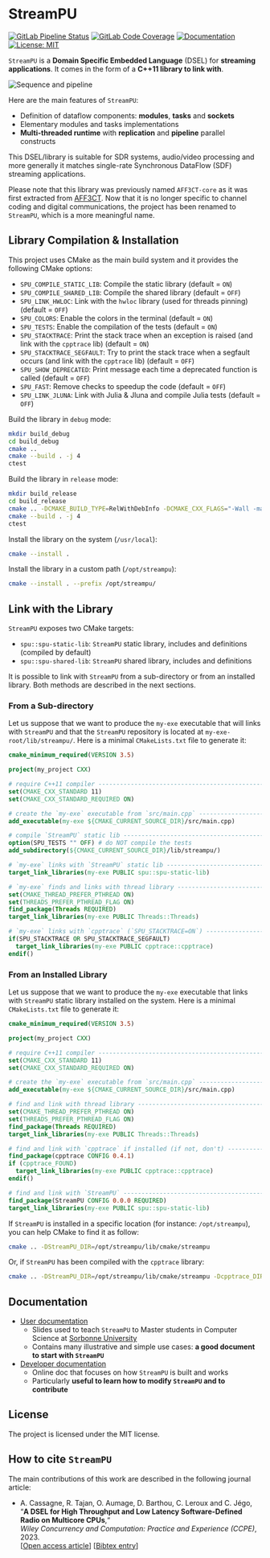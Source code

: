 # StreamPU

[![GitLab Pipeline Status](https://img.shields.io/gitlab/pipeline-status/aff3ct/streampu.svg?branch=develop)](https://gitlab.com/aff3ct/streampu/pipelines)
[![GitLab Code Coverage](https://img.shields.io/gitlab/pipeline-coverage/aff3ct/streampu?branch=develop)](https://aff3ct.gitlab.io/streampu/)
[![Documentation](https://img.shields.io/badge/doc-passing-green)](https://aff3ct.github.io/streampu/)
[![License: MIT](https://img.shields.io/github/license/aff3ct/streampu.svg)](./LICENSE)

`StreamPU` is a **Domain Specific Embedded Language** (DSEL) for **streaming 
applications**. It comes in the form of a **C++11 library to link with**.

![Sequence and pipeline](./docs/assets/sequence_to_pipeline.svg)

Here are the main features of `StreamPU`:
  - Definition of dataflow components: **modules**, **tasks** and **sockets**
  - Elementary modules and tasks implementations
  - **Multi-threaded runtime** with **replication** and **pipeline** parallel 
    constructs

This DSEL/library is suitable for SDR systems, audio/video processing and more 
generally it matches single-rate Synchronous DataFlow (SDF) streaming 
applications.

Please note that this library was previously named `AFF3CT-core` as it was first 
extracted from [AFF3CT](https://github.com/aff3ct/aff3ct). Now that it is no 
longer specific to channel coding and digital communications, the project has 
been renamed to `StreamPU`, which is a more meaningful name.

## Library Compilation & Installation

This project uses CMake as the main build system and it provides the following
CMake options:
- `SPU_COMPILE_STATIC_LIB`: Compile the static library (default = `ON`)
- `SPU_COMPILE_SHARED_LIB`: Compile the shared library (default = `OFF`)
- `SPU_LINK_HWLOC`: Link with the `hwloc` library (used for threads pinning) 
  (default = `OFF`)
- `SPU_COLORS`: Enable the colors in the terminal (default = `ON`)
- `SPU_TESTS`: Enable the compilation of the tests (default = `ON`)
- `SPU_STACKTRACE`: Print the stack trace when an exception is raised (and link 
  with the `cpptrace` lib) (default = `ON`)
- `SPU_STACKTRACE_SEGFAULT`: Try to print the stack trace when a segfault occurs 
  (and link with the `cpptrace` lib) (default = `OFF`)
- `SPU_SHOW_DEPRECATED`: Print message each time a deprecated function is called 
  (default = `OFF`)
- `SPU_FAST`: Remove checks to speedup the code (default = `OFF`)
- `SPU_LINK_JLUNA`: Link with Julia & Jluna and compile Julia tests 
  (default = `OFF`)

Build the library in `debug` mode:
```bash
mkdir build_debug
cd build_debug
cmake ..
cmake --build . -j 4
ctest
```

Build the library in `release` mode:
```bash
mkdir build_release
cd build_release
cmake .. -DCMAKE_BUILD_TYPE=RelWithDebInfo -DCMAKE_CXX_FLAGS="-Wall -march=native -funroll-loops"
cmake --build . -j 4
ctest
```

Install the library on the system (`/usr/local`):
```bash
cmake --install .
```

Install the library in a custom path (`/opt/streampu`):
```bash
cmake --install . --prefix /opt/streampu/
```

## Link with the Library

`StreamPU` exposes two CMake targets:
- `spu::spu-static-lib`: `StreamPU` static library, includes and definitions 
  (compiled by default)
- `spu::spu-shared-lib`: `StreamPU` shared library, includes and definitions

It is possible to link with `StreamPU` from a sub-directory or from an installed
library. Both methods are described in the next sections.

### From a Sub-directory

Let us suppose that we want to produce the `my-exe` executable that will links 
with `StreamPU` and that the `StreamPU` repository is located at 
`my-exe-root/lib/streampu/`. Here is a minimal `CMakeLists.txt` file to 
generate it:

```cmake
cmake_minimum_required(VERSION 3.5)

project(my_project CXX)

# require C++11 compiler ------------------------------------------------------
set(CMAKE_CXX_STANDARD 11)
set(CMAKE_CXX_STANDARD_REQUIRED ON)

# create the `my-exe` executable from `src/main.cpp` --------------------------
add_executable(my-exe ${CMAKE_CURRENT_SOURCE_DIR}/src/main.cpp)

# compile `StreamPU` static lib -----------------------------------------------
option(SPU_TESTS "" OFF) # do NOT compile the tests
add_subdirectory(${CMAKE_CURRENT_SOURCE_DIR}/lib/streampu/)

# `my-exe` links with `StreamPU` static lib -----------------------------------
target_link_libraries(my-exe PUBLIC spu::spu-static-lib)

# `my-exe` finds and links with thread library --------------------------------
set(CMAKE_THREAD_PREFER_PTHREAD ON)
set(THREADS_PREFER_PTHREAD_FLAG ON)
find_package(Threads REQUIRED)
target_link_libraries(my-exe PUBLIC Threads::Threads)

# `my-exe` links with `cpptrace` (`SPU_STACKTRACE=ON`) ------------------------
if(SPU_STACKTRACE OR SPU_STACKTRACE_SEGFAULT)
  target_link_libraries(my-exe PUBLIC cpptrace::cpptrace)
endif()
```

### From an Installed Library

Let us suppose that we want to produce the `my-exe` executable that links with 
`StreamPU` static library installed on the system. Here is a minimal 
`CMakeLists.txt` file to generate it:

```cmake
cmake_minimum_required(VERSION 3.5)

project(my_project CXX)

# require C++11 compiler ------------------------------------------------------
set(CMAKE_CXX_STANDARD 11)
set(CMAKE_CXX_STANDARD_REQUIRED ON)

# create the `my-exe` executable from `src/main.cpp` --------------------------
add_executable(my-exe ${CMAKE_CURRENT_SOURCE_DIR}/src/main.cpp)

# find and link with thread library -------------------------------------------
set(CMAKE_THREAD_PREFER_PTHREAD ON)
set(THREADS_PREFER_PTHREAD_FLAG ON)
find_package(Threads REQUIRED)
target_link_libraries(my-exe PUBLIC Threads::Threads)

# find and link with `cpptrace` if installed (if not, don't) ------------------
find_package(cpptrace CONFIG 0.4.1)
if (cpptrace_FOUND)
  target_link_libraries(my-exe PUBLIC cpptrace::cpptrace)
endif()

# find and link with `StreamPU` -----------------------------------------------
find_package(StreamPU CONFIG 0.0.0 REQUIRED)
target_link_libraries(my-exe PUBLIC spu::spu-static-lib)
```

If `StreamPU` is installed in a specific location (for instance: 
`/opt/streampu`), you can help CMake to find it as follow:
```bash
cmake .. -DStreamPU_DIR=/opt/streampu/lib/cmake/streampu
```

Or, if `StreamPU` has been compiled with the `cpptrace` library:
```bash
cmake .. -DStreamPU_DIR=/opt/streampu/lib/cmake/streampu -Dcpptrace_DIR=/opt/streampu/lib/cmake/cpptrace
```

## Documentation

- [User documentation](https://largo.lip6.fr/~cassagnea/docs/UFR/MU5IN160/CM/CM5_AFF3CT_for_Streaming_Apps.pdf)
  * Slides used to teach `StreamPU` to Master students in Computer Science at 
  [Sorbonne University](https://www.sorbonne-universite.fr/)
  * Contains many illustrative and simple use cases: **a good document to start 
    with `StreamPU`**
- [Developer documentation](https://aff3ct.github.io/streampu/)
  * Online doc that focuses on how `StreamPU` is built and works
  * Particularly **useful to learn how to modify `StreamPU` and to contribute**

## License

The project is licensed under the MIT license.

## How to cite `StreamPU`

The main contributions of this work are described in the following journal 
article:  
- A. Cassagne, R. Tajan, O. Aumage, D. Barthou, C. Leroux and C. Jégo,  
  “**A DSEL for High Throughput and Low Latency Software-Defined Radio on Multicore CPUs**,“  
  *Wiley Concurrency and Computation: Practice and Experience (CCPE)*, 2023.  
  [[Open access article](https://doi.org/10.1002/cpe.7820)] [[Bibtex entry](https://aff3ct.github.io/resources/bibtex/Cassagne2023%20-%20A%20DSEL%20for%20High%20Throughput%20and%20Low%20Latency%20Software-Defined%20Radio%20on%20Multicore%20CPUs.bib)]
